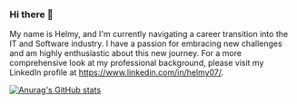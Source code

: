### Hi there 👋

My name is Helmy, and I'm currently navigating a career transition into the IT and Software industry. I have a passion for embracing new challenges and am highly enthusiastic about this new journey. For a more comprehensive look at my professional background, please visit my LinkedIn profile at https://www.linkedin.com/in/helmy07/.

[![Anurag's GitHub stats](https://github-readme-stats.vercel.app/api?username=MuhammadHelmyRoslan)](https://github.com/anuraghazra/github-readme-stats)

<!--
**MuhammadHelmyRoslan/MuhammadHelmyRoslan** is a ✨ _special_ ✨ repository because its `README.md` (this file) appears on your GitHub profile.

Here are some ideas to get you started:

- 🔭 I’m currently working on ...
- 🌱 I’m currently learning ...
- 👯 I’m looking to collaborate on ...
- 🤔 I’m looking for help with ...
- 💬 Ask me about ...
- 📫 How to reach me: ...
- 😄 Pronouns: ...
- ⚡ Fun fact: ...
-->
